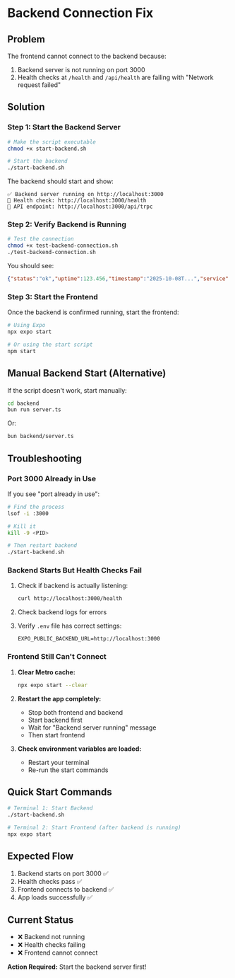 # Backend Connection Fix

## Problem
The frontend cannot connect to the backend because:
1. Backend server is not running on port 3000
2. Health checks at `/health` and `/api/health` are failing with "Network request failed"

## Solution

### Step 1: Start the Backend Server

```bash
# Make the script executable
chmod +x start-backend.sh

# Start the backend
./start-backend.sh
```

The backend should start and show:
```
✅ Backend server running on http://localhost:3000
🏥 Health check: http://localhost:3000/health
🔌 API endpoint: http://localhost:3000/api/trpc
```

### Step 2: Verify Backend is Running

```bash
# Test the connection
chmod +x test-backend-connection.sh
./test-backend-connection.sh
```

You should see:
```json
{"status":"ok","uptime":123.456,"timestamp":"2025-10-08T...","service":"VibeSync Backend"}
```

### Step 3: Start the Frontend

Once the backend is confirmed running, start the frontend:

```bash
# Using Expo
npx expo start

# Or using the start script
npm start
```

## Manual Backend Start (Alternative)

If the script doesn't work, start manually:

```bash
cd backend
bun run server.ts
```

Or:

```bash
bun backend/server.ts
```

## Troubleshooting

### Port 3000 Already in Use

If you see "port already in use":

```bash
# Find the process
lsof -i :3000

# Kill it
kill -9 <PID>

# Then restart backend
./start-backend.sh
```

### Backend Starts But Health Checks Fail

1. Check if backend is actually listening:
   ```bash
   curl http://localhost:3000/health
   ```

2. Check backend logs for errors

3. Verify `.env` file has correct settings:
   ```
   EXPO_PUBLIC_BACKEND_URL=http://localhost:3000
   ```

### Frontend Still Can't Connect

1. **Clear Metro cache:**
   ```bash
   npx expo start --clear
   ```

2. **Restart the app completely:**
   - Stop both frontend and backend
   - Start backend first
   - Wait for "Backend server running" message
   - Then start frontend

3. **Check environment variables are loaded:**
   - Restart your terminal
   - Re-run the start commands

## Quick Start Commands

```bash
# Terminal 1: Start Backend
./start-backend.sh

# Terminal 2: Start Frontend (after backend is running)
npx expo start
```

## Expected Flow

1. Backend starts on port 3000 ✅
2. Health checks pass ✅
3. Frontend connects to backend ✅
4. App loads successfully ✅

## Current Status

- ❌ Backend not running
- ❌ Health checks failing
- ❌ Frontend cannot connect

**Action Required:** Start the backend server first!
